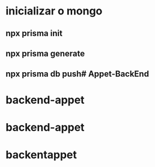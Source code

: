 # inicializar o mongo
## npx prisma init
## npx prisma generate
## npx prisma db push# Appet-BackEnd
# backend-appet
# backend-appet
# backentappet
